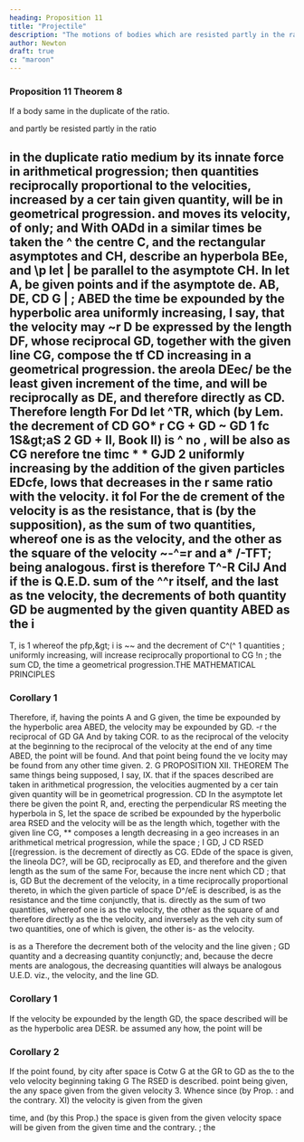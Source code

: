 ```yaml
---
heading: Proposition 11
title: "Projectile"
description: "The motions of bodies which are resisted partly in the ratio of the velocities, and partly"
author: Newton
draft: true
c: "maroon"
---
```




### Proposition 11 Theorem 8

If a body same
in the duplicate of the
ratio.

and partly
be resisted partly in the ratio

in the duplicate ratio
medium by its innate force
in arithmetical progression; then
quantities reciprocally proportional to the velocities, increased by a cer
tain given quantity, will be in geometrical progression.
and moves
its velocity,
of
only; and
With
OADd
in a similar
times be taken
the
^
the centre C, and the rectangular asymptotes
and CH, describe an hyperbola BEe, and
\p
let
|
be parallel to the asymptote CH.
In
let A,
be given points and if
the asymptote
de.
AB, DE,
CD
G
|
;
ABED
the time be expounded by the hyperbolic area
uniformly increasing, I say, that the velocity
may
~r
D
be expressed by the length DF, whose reciprocal
GD, together with the given line CG, compose the
tf
CD
increasing in a geometrical progression.
the areola DEec/ be the least given increment of the time, and
will be reciprocally as DE, and therefore directly as CD.
Therefore
length
For
Dd
let
^TR, which (by Lem.
the decrement of
CD
GO*
r
CG + GD
~
GD
1
fc
1S&amp;gt;aS
2
GD +
II,
Book
II) is
^ no
,
will be also as
CG
nerefore tne timc
*
*
GJD 2
uniformly increasing by the addition of the given particles EDcfe,
lows that
decreases in the
r
same
ratio with the velocity.
it fol
For the de
crement of the velocity is as the resistance, that is (by the supposition), as
the sum of two quantities, whereof one is as the velocity, and the other as
the square of the velocity
~-^=r
and
a* /-TFT;
being analogous.
first is
therefore T^-R
CilJ
And
if the
is
Q.E.D.
sum
of the
^^r
itself,
and the
last
as tne velocity, the decrements of both
quantity
GD
be augmented by the given quantity
ABED
as the
i
-
T,
is
1
whereof the
pfp,&amp;gt;
i
is
~~
and the decrement of
C^(^
1
quantities
;
uniformly increasing, will increase
reciprocally proportional to
CG
!n
;
the
sum CD,
the time
a geometrical progression.THE MATHEMATICAL PRINCIPLES

### Corollary 1

Therefore, if, having the points A and G given, the time be expounded by the hyperbolic area ABED, the velocity may be expounded
by
GD.
-r the reciprocal of
GD
GA
And by taking
COR.
to
as the reciprocal of the
velocity at
the beginning to the reciprocal of the velocity at the end of
any time
ABED, the point will be found. And that point being found the ve
locity may be found from any other time given.
2.
G
PROPOSITION
XII.
THEOREM
The same things being supposed, I say,
IX.
that if the spaces described are
taken in arithmetical progression, the velocities augmented
by a cer
tain given quantity will be in geometrical progression.
CD
In the asymptote
let there be
given the
point R, and, erecting the perpendicular RS
meeting the hyperbola in S, let the space de
scribed be expounded by the hyperbolic area
RSED
and the velocity
will be as the
length
which, together with the given line CG,
**
composes a length
decreasing in a geo
increases in an arithmetical
metrical progression, while the space
;
I
GD,
J
CD
RSED
[(regression.
is
the decrement of
directly as
CG.
EDde
of the space is given, the lineola DC?,
will
be
GD,
reciprocally as ED, and therefore
and the given length
as the sum of the same
For, because the incre nent
which
CD
;
that
is,
GD
But the decrement
of the velocity, in a time reciprocally proportional thereto, in which the given particle of space D^/eE is described, is as the resistance and the time conjunctly, that is. directly as the sum of
two quantities, whereof one is as the velocity, the other as the square of
and therefore directly as the the velocity, and inversely as the veh city sum of two quantities, one of which is given, the other is- as the velocity.

is as a
Therefore the decrement both of the velocity and the line
given
;
GD
quantity and a decreasing quantity conjunctly; and, because the decre
ments are analogous, the decreasing quantities will always be analogous
U.E.D.
viz., the velocity, and the line GD.

### Corollary 1

If the velocity be expounded by the length GD, the space described will be as the hyperbolic area DESR.
be assumed any how, the point will be

### Corollary 2 

If the point found, by
city after
space
is
Cotw
G
at
the
GR
to
GD
as
the
to
the velo
velocity
beginning
taking
G
The
RSED
is described.
point
being given, the
any space
given from the given velocity
3.
Whence
since (by Prop.
:
and the contrary.
XI) the velocity
is
given from the given

time, and (by this Prop.) the space is given from the given velocity
space will be given from the given time and the contrary.
;
the

